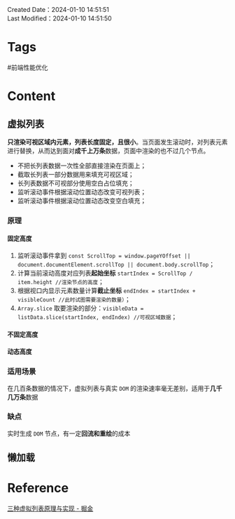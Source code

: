 Created Date：2024-01-10 14:51:51  
Last Modified：2024-01-10 14:51:50

# Tags

#前端性能优化

# Content

## 虚拟列表

**只渲染可视区域内元素，列表长度固定，且很小**。当页面发生滚动时，对列表元素进行替换，从而达到面对**成千上万条**数据，页面中渲染的也不过几个节点。

- 不把长列表数据一次性全部直接渲染在页面上；
- 截取长列表一部分数据用来填充可视区域；
- 长列表数据不可视部分使用空白占位填充；
- 监听滚动事件根据滚动位置动态改变可视列表；
- 监听滚动事件根据滚动位置动态改变空白填充；

### 原理

#### 固定高度

1. 监听滚动事件拿到 `const ScrollTop = window.pageYOffset || document.documentElement.scrollTop || document.body.scrollTop`；
2. 计算当前滚动高度对应列表**起始坐标** `startIndex = ScrollTop / item.height //渲染节点的高度`；
3. 根据视口内显示元素数量计算**截止坐标** `endIndex = startIndex + visibleCount //此时试图需要渲染的数量）`；
4. `Array.slice` 取要渲染的部分：`visibleData = listData.slice(startIndex, endIndex) //可视区域数据`；

#### 不固定高度

#### 动态高度

### 适用场景

在几百条数据的情况下，虚拟列表与真实 `DOM` 的渲染速率毫无差别，适用于**几千几万条**数据

### 缺点

实时生成 `DOM` 节点，有一定**回流和重绘**的成本

## 懒加载

# Reference

[三种虚拟列表原理与实现 - 掘金](https://juejin.cn/post/7232856799170805820)
